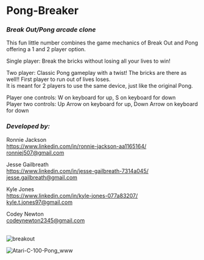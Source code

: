 # Pong-Breaker

### _Break Out/Pong arcade clone_<br>
This fun little number combines the game mechanics of Break Out and Pong offering a 1 and 2 player option.<br>

Single player:  Break the bricks without losing all your lives to win!<br>

Two player: Classic Pong gameplay with a twist!  The bricks are there as well!!  First player to run out of lives loses.<br>
It is meant for 2 players to use the same device, just like the original Pong.<br>

Player one controls:  W on keyboard for up, S on keyboard for down<br>
Player two controls:  Up Arrow on keyboard for up, Down Arrow on keyboard for down<br>

### _Developed by:_

Ronnie Jackson <br>
https://www.linkedin.com/in/ronnie-jackson-aa1165164/ <br>
ronniej507@gmail.com <br>

Jesse Gailbreath<br>
https://www.linkedin.com/in/jesse-gailbreath-7314a045/<br>
jesse.gailbreath@gmail.com<br>

Kyle Jones<br>
https://www.linkedin.com/in/kyle-jones-077a83207/<br>
kyle.t.jones97@gmail.com<br>

Codey Newton<br>
codeynewton2345@gmail.com<br>
<br>

 
![breakout](https://user-images.githubusercontent.com/72633541/165184118-76ac4182-b9d9-4e10-b637-d1f092b90c48.jpg)

![Atari-C-100-Pong_www](https://user-images.githubusercontent.com/72633541/165184171-c4f5470b-fbd4-40cb-af65-c1b9e92bb7b3.jpg)
